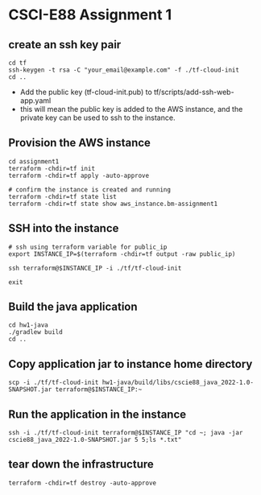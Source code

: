 # CSCI-E88 Assignment 1

## create an ssh key pair

```
cd tf
ssh-keygen -t rsa -C "your_email@example.com" -f ./tf-cloud-init
cd ..
```
- Add the public key (tf-cloud-init.pub) to tf/scripts/add-ssh-web-app.yaml
- this will mean the public key is added to the AWS instance, and the private key can be used to ssh to the instance.

## Provision the AWS instance
```
cd assignment1
terraform -chdir=tf init
terraform -chdir=tf apply -auto-approve

# confirm the instance is created and running
terraform -chdir=tf state list
terraform -chdir=tf state show aws_instance.bm-assignment1
```


## SSH into the instance

```
# ssh using terraform variable for public_ip
export INSTANCE_IP=$(terraform -chdir=tf output -raw public_ip)

ssh terraform@$INSTANCE_IP -i ./tf/tf-cloud-init

exit
```

## Build the java application

```
cd hw1-java
./gradlew build
cd ..
```

## Copy application jar to instance home directory
```
scp -i ./tf/tf-cloud-init hw1-java/build/libs/cscie88_java_2022-1.0-SNAPSHOT.jar terraform@$INSTANCE_IP:~ 
```

## Run the application in the instance

```
ssh -i ./tf/tf-cloud-init terraform@$INSTANCE_IP "cd ~; java -jar cscie88_java_2022-1.0-SNAPSHOT.jar 5 5;ls *.txt"
```

## tear down the infrastructure
```
terraform -chdir=tf destroy -auto-approve
```
